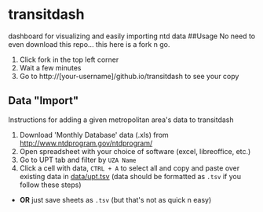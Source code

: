 transitdash
===========

dashboard for visualizing and easily importing ntd data
##Usage
No need to even download this repo... this here is a fork n go.
1. Click fork in the top left corner
2. Wait a few minutes
3. Go to http://[your-username]/github.io/transitdash to see your copy




## Data "Import"
Instructions for adding a given metropolitan area's data to transitdash
1. Download 'Monthly Database' data (.xls) from http://www.ntdprogram.gov/ntdprogram/
2. Open spreadsheet with your choice of software (excel, libreoffice, etc.)
3. Go to UPT tab and filter by `UZA Name`
4. Click a cell with data, `CTRL + A` to select all and copy and paste over existing data in [data/upt.tsv](https://github.com/[your-username]/transitdash/edit/gh-pages/data/upt.tsv) (data should be formatted as `.tsv` if you follow these steps) 
 * **OR** just save sheets as `.tsv` (but that's not as quick n easy)
 
 


